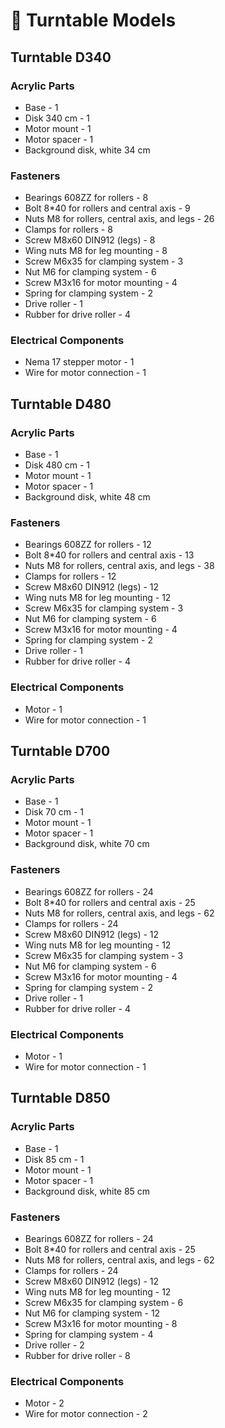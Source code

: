 # 🔄 Turntable Models

## Turntable D340

### Acrylic Parts

- Base - 1
- Disk 340 cm - 1
- Motor mount - 1
- Motor spacer - 1
- Background disk, white 34 cm

### Fasteners

- Bearings 608ZZ for rollers - 8
- Bolt 8*40 for rollers and central axis - 9
- Nuts M8 for rollers, central axis, and legs - 26
- Clamps for rollers - 8
- Screw M8x60 DIN912 (legs) - 8
- Wing nuts M8 for leg mounting - 8
- Screw M6x35 for clamping system - 3
- Nut M6 for clamping system - 6
- Screw M3x16 for motor mounting - 4
- Spring for clamping system - 2
- Drive roller - 1
- Rubber for drive roller - 4

### Electrical Components

- Nema 17 stepper motor - 1
- Wire for motor connection - 1

## Turntable D480

### Acrylic Parts

- Base - 1
- Disk 480 cm - 1
- Motor mount - 1
- Motor spacer - 1
- Background disk, white 48 cm

### Fasteners

- Bearings 608ZZ for rollers - 12
- Bolt 8*40 for rollers and central axis - 13
- Nuts M8 for rollers, central axis, and legs - 38
- Clamps for rollers - 12
- Screw M8x60 DIN912 (legs) - 12
- Wing nuts M8 for leg mounting - 12
- Screw M6x35 for clamping system - 3
- Nut M6 for clamping system - 6
- Screw M3x16 for motor mounting - 4
- Spring for clamping system - 2
- Drive roller - 1
- Rubber for drive roller - 4

### Electrical Components

- Motor - 1
- Wire for motor connection - 1

## Turntable D700

### Acrylic Parts

- Base - 1
- Disk 70 cm - 1
- Motor mount - 1
- Motor spacer - 1
- Background disk, white 70 cm

### Fasteners

- Bearings 608ZZ for rollers - 24
- Bolt 8*40 for rollers and central axis - 25
- Nuts M8 for rollers, central axis, and legs - 62
- Clamps for rollers - 24
- Screw M8x60 DIN912 (legs) - 12
- Wing nuts M8 for leg mounting - 12
- Screw M6x35 for clamping system - 3
- Nut M6 for clamping system - 6
- Screw M3x16 for motor mounting - 4
- Spring for clamping system - 2
- Drive roller - 1
- Rubber for drive roller - 4

### Electrical Components

- Motor - 1
- Wire for motor connection - 1

## Turntable D850

### Acrylic Parts

- Base - 1
- Disk 85 cm - 1
- Motor mount - 1
- Motor spacer - 1
- Background disk, white 85 cm

### Fasteners

- Bearings 608ZZ for rollers - 24
- Bolt 8*40 for rollers and central axis - 25
- Nuts M8 for rollers, central axis, and legs - 62
- Clamps for rollers - 24
- Screw M8x60 DIN912 (legs) - 12
- Wing nuts M8 for leg mounting - 12
- Screw M6x35 for clamping system - 6
- Nut M6 for clamping system - 12
- Screw M3x16 for motor mounting - 8
- Spring for clamping system - 4
- Drive roller - 2
- Rubber for drive roller - 8

### Electrical Components

- Motor - 2
- Wire for motor connection - 2 
